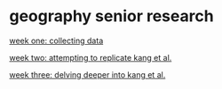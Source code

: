# geography senior research
[week one: collecting data](week_01.md)

[week two: attempting to replicate kang et al.](week_02.md)

[week three: delving deeper into kang et al.](week_03.md)
